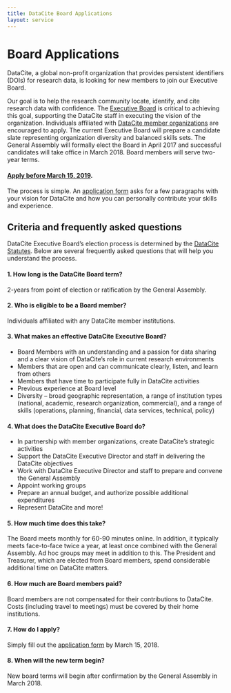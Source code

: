 ```yaml
---
title: DataCite Board Applications
layout: service
---
```


# Board Applications

DataCite, a global non-profit organization that provides persistent identifiers (DOIs) for research data, is looking for new members to join our Executive Board.

Our goal is to help the research community locate, identify, and cite research data with confidence. The [Executive Board](/board.html) is critical to achieving this goal, supporting the DataCite staff in executing the vision of the organization. Individuals affiliated with [DataCite member organizations](/members.html) are encouraged to apply. The current Executive Board will prepare a candidate slate representing organization diversity and balanced skills sets. The General Assembly will formally elect the Board in April 2017 and successful candidates will take office in March 2018. Board members will serve two-year terms.

#### [Apply before March 15, 2019](https://docs.google.com/forms/d/e/1FAIpQLSfC4uI3yfgu5mYmejqEUlKPV8pjpXfy7cCvn1wK9FOM8bWrRg/viewform?usp=pp_url&entry.575910104&entry.93629845&entry.291278732&entry.224361534&entry.963682759&entry.1383174877&entry.390925559&entry.421650911).

The process is simple. An [application form](https://docs.google.com/forms/d/e/1FAIpQLSfC4uI3yfgu5mYmejqEUlKPV8pjpXfy7cCvn1wK9FOM8bWrRg/viewform?usp=pp_url&entry.575910104&entry.93629845&entry.291278732&entry.224361534&entry.963682759&entry.1383174877&entry.390925559&entry.421650911)
asks for a few paragraphs with your vision for DataCite and how you can personally contribute your skills and experience.

## Criteria and frequently asked questions
DataCite Executive Board’s election process is determined by the [DataCite Statutes](/documents/DataCite_Statutes_officialTranslation_26February2016_final.pdf). Below are several frequently asked questions that will help you understand the process.  

#### 1. How long is the DataCite Board term?
2-years from point of election or ratification by the General Assembly.

#### 2. Who is eligible to be a Board member?
Individuals affiliated with any DataCite member institutions.

#### 3. What makes an effective DataCite Executive Board?
 * Board Members with an understanding and a passion for data sharing and a clear vision of
   DataCite’s role in current research environments
 * Members that are open and can communicate clearly, listen, and learn from others
 * Members that have time to participate fully in DataCite activities
 * Previous experience at Board level
 * Diversity – broad geographic representation, a range of institution types (national, academic,
   research organization, commercial), and a range of skills (operations, planning, financial, data services, technical, policy)

#### 4. What does the DataCite Executive Board do?
 * In partnership with member organizations, create DataCite’s strategic activities
 * Support the DataCite Executive Director and staff in delivering the DataCite objectives
 * Work with DataCite Executive Director and staff to prepare and convene the General Assembly
 * Appoint working groups
 * Prepare an annual budget, and authorize possible additional expenditures
 * Represent DataCite and more!

#### 5. How much time does this take?
 The Board meets monthly for 60-90 minutes online. In addition, it typically meets face-to-face twice a year, at least once combined with the General Assembly. Ad hoc groups may meet in addition to this. The President and Treasurer, which are elected from Board members, spend considerable additional time on DataCite matters.

#### 6. How much are Board members paid?
 Board members are not compensated for their contributions to DataCite. Costs (including travel to meetings) must be covered by their home institutions.

#### 7. How do I apply?
Simply fill out the [application form](https://docs.google.com/forms/d/e/1FAIpQLSfC4uI3yfgu5mYmejqEUlKPV8pjpXfy7cCvn1wK9FOM8bWrRg/viewform?usp=pp_url&entry.575910104&entry.93629845&entry.291278732&entry.224361534&entry.963682759&entry.1383174877&entry.390925559&entry.421650911) by March 15, 2018.

#### 8. When will the new term begin?
New board terms will begin after confirmation by the General Assembly in March 2018.
